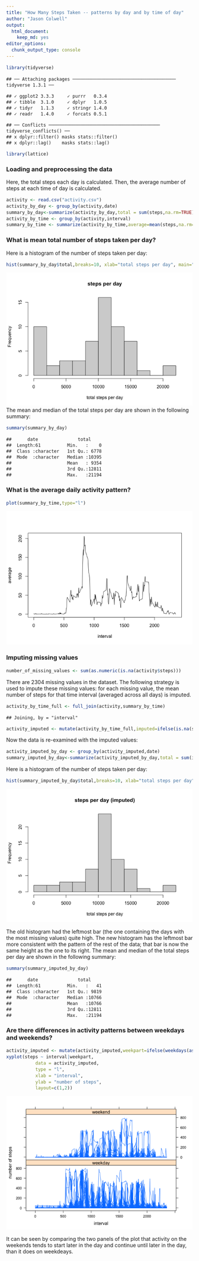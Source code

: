 ```yaml
---
title: "How Many Steps Taken -- patterns by day and by time of day"
author: "Jason Colwell"
output: 
  html_document: 
    keep_md: yes
editor_options: 
  chunk_output_type: console
---
```



```r
library(tidyverse)
```

```
## ── Attaching packages ─────────────────────────────────────── tidyverse 1.3.1 ──
```

```
## ✓ ggplot2 3.3.3     ✓ purrr   0.3.4
## ✓ tibble  3.1.0     ✓ dplyr   1.0.5
## ✓ tidyr   1.1.3     ✓ stringr 1.4.0
## ✓ readr   1.4.0     ✓ forcats 0.5.1
```

```
## ── Conflicts ────────────────────────────────────────── tidyverse_conflicts() ──
## x dplyr::filter() masks stats::filter()
## x dplyr::lag()    masks stats::lag()
```

```r
library(lattice)
```

### Loading and preprocessing the data
Here, the total steps each day is calculated.
Then, the average number of steps at each time of day is calculated.

```r
activity <- read.csv("activity.csv")
activity_by_day <- group_by(activity,date)
summary_by_day<-summarize(activity_by_day,total = sum(steps,na.rm=TRUE))
activity_by_time <- group_by(activity,interval)
summary_by_time <- summarize(activity_by_time,average=mean(steps,na.rm=TRUE))
```

### What is mean total number of steps taken per day?
Here is a histogram of the number of steps taken per day:

```r
hist(summary_by_day$total,breaks=10, xlab="total steps per day", main="steps per day")
```

![](PA1_template_files/figure-html/unnamed-chunk-3-1.png)<!-- -->
The mean and median of the total steps per day are shown in the following summary:

```r
summary(summary_by_day)
```

```
##      date               total      
##  Length:61          Min.   :    0  
##  Class :character   1st Qu.: 6778  
##  Mode  :character   Median :10395  
##                     Mean   : 9354  
##                     3rd Qu.:12811  
##                     Max.   :21194
```

### What is the average daily activity pattern?

```r
plot(summary_by_time,type="l")
```

![](PA1_template_files/figure-html/unnamed-chunk-5-1.png)<!-- -->

### Imputing missing values

```r
number_of_missing_values <- sum(as.numeric(is.na(activity$steps)))
```
There are 2304 missing values in the dataset.
The following strategy is used to impute these missing values: for each missing value, the mean number of steps for that time interval (averaged across all days) is imputed.

```r
activity_by_time_full <- full_join(activity,summary_by_time)
```

```
## Joining, by = "interval"
```

```r
activity_imputed <- mutate(activity_by_time_full,imputed=ifelse(is.na(steps),average,steps))
```
Now the data is re-examined with the imputed values:

```r
activity_imputed_by_day <- group_by(activity_imputed,date)
summary_imputed_by_day<-summarize(activity_imputed_by_day,total = sum(imputed,na.rm=TRUE))
```
Here is a histogram of the number of steps taken per day:

```r
hist(summary_imputed_by_day$total,breaks=10, xlab="total steps per day", main="steps per day (imputed)")
```

![](PA1_template_files/figure-html/unnamed-chunk-9-1.png)<!-- -->

The old histogram had the leftmost bar (the one containing the days with the most missing values) quite high. The new histogram has the leftmost bar more consistent with the pattern of the rest of the data; that bar is now the same height as the one to its right.
The mean and median of the total steps per day are shown in the following summary:

```r
summary(summary_imputed_by_day)
```

```
##      date               total      
##  Length:61          Min.   :   41  
##  Class :character   1st Qu.: 9819  
##  Mode  :character   Median :10766  
##                     Mean   :10766  
##                     3rd Qu.:12811  
##                     Max.   :21194
```

### Are there differences in activity patterns between weekdays and weekends?

```r
activity_imputed <- mutate(activity_imputed,weekpart=ifelse(weekdays(as.Date(date)) %in% c("Saturday","Sunday"),"weekend","weekday"))
xyplot(steps ~ interval|weekpart, 
           data = activity_imputed,
           type = "l",
           xlab = "interval",
           ylab = "number of steps",
           layout=c(1,2))
```

![](PA1_template_files/figure-html/unnamed-chunk-11-1.png)<!-- -->

It can be seen by comparing the two panels of the plot that activity on the weekends tends to start later in the day and continue until later in the day, than it does on weekdeays.
